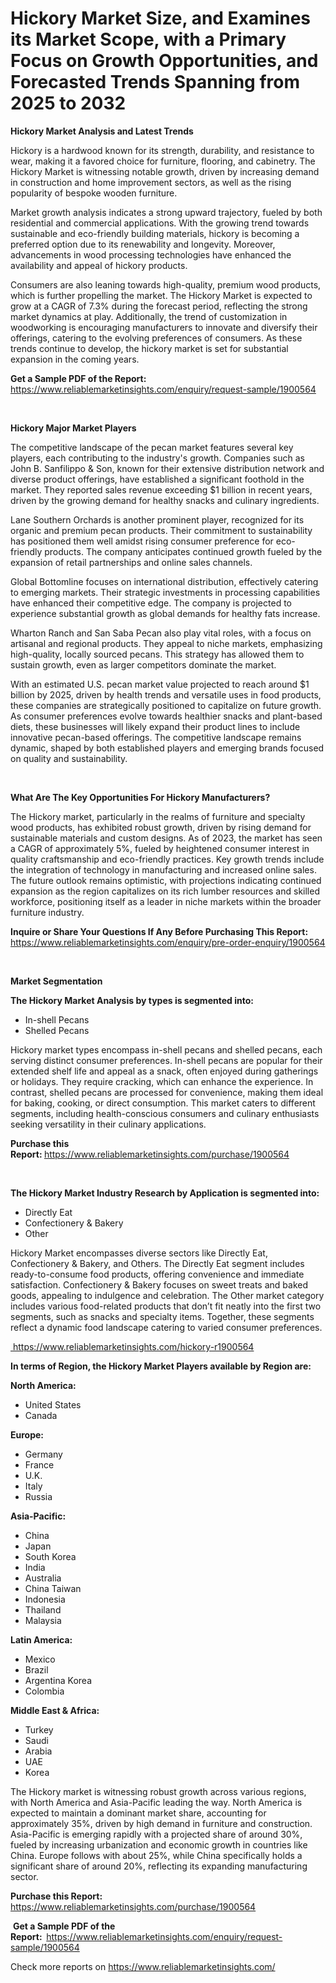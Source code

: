 <p><h1>Hickory Market Size, and Examines its Market Scope, with a Primary Focus on Growth Opportunities, and Forecasted Trends Spanning from 2025 to 2032</h1></p><p><strong>Hickory Market Analysis and Latest Trends</strong></p>
<p><p>Hickory is a hardwood known for its strength, durability, and resistance to wear, making it a favored choice for furniture, flooring, and cabinetry. The Hickory Market is witnessing notable growth, driven by increasing demand in construction and home improvement sectors, as well as the rising popularity of bespoke wooden furniture.</p><p>Market growth analysis indicates a strong upward trajectory, fueled by both residential and commercial applications. With the growing trend towards sustainable and eco-friendly building materials, hickory is becoming a preferred option due to its renewability and longevity. Moreover, advancements in wood processing technologies have enhanced the availability and appeal of hickory products.</p><p>Consumers are also leaning towards high-quality, premium wood products, which is further propelling the market. The Hickory Market is expected to grow at a CAGR of 7.3% during the forecast period, reflecting the strong market dynamics at play. Additionally, the trend of customization in woodworking is encouraging manufacturers to innovate and diversify their offerings, catering to the evolving preferences of consumers. As these trends continue to develop, the hickory market is set for substantial expansion in the coming years.</p></p>
<p><strong>Get a Sample PDF of the Report:&nbsp;</strong> <a href="https://www.reliablemarketinsights.com/enquiry/request-sample/1900564?utm_campaign=1894&utm_medium=2&utm_source=Github&utm_content=ia&utm_term=14022025&utm_id=hickory">https://www.reliablemarketinsights.com/enquiry/request-sample/1900564</a></p>
<p>&nbsp;</p>
<p><strong>Hickory Major Market Players</strong></p>
<p><p>The competitive landscape of the pecan market features several key players, each contributing to the industry's growth. Companies such as John B. Sanfilippo & Son, known for their extensive distribution network and diverse product offerings, have established a significant foothold in the market. They reported sales revenue exceeding $1 billion in recent years, driven by the growing demand for healthy snacks and culinary ingredients.</p><p>Lane Southern Orchards is another prominent player, recognized for its organic and premium pecan products. Their commitment to sustainability has positioned them well amidst rising consumer preference for eco-friendly products. The company anticipates continued growth fueled by the expansion of retail partnerships and online sales channels.</p><p>Global Bottomline focuses on international distribution, effectively catering to emerging markets. Their strategic investments in processing capabilities have enhanced their competitive edge. The company is projected to experience substantial growth as global demands for healthy fats increase.</p><p>Wharton Ranch and San Saba Pecan also play vital roles, with a focus on artisanal and regional products. They appeal to niche markets, emphasizing high-quality, locally sourced pecans. This strategy has allowed them to sustain growth, even as larger competitors dominate the market.</p><p>With an estimated U.S. pecan market value projected to reach around $1 billion by 2025, driven by health trends and versatile uses in food products, these companies are strategically positioned to capitalize on future growth. As consumer preferences evolve towards healthier snacks and plant-based diets, these businesses will likely expand their product lines to include innovative pecan-based offerings. The competitive landscape remains dynamic, shaped by both established players and emerging brands focused on quality and sustainability.</p></p>
<p>&nbsp;</p>
<p><strong>What Are The Key Opportunities For Hickory Manufacturers?</strong></p>
<p><p>The Hickory market, particularly in the realms of furniture and specialty wood products, has exhibited robust growth, driven by rising demand for sustainable materials and custom designs. As of 2023, the market has seen a CAGR of approximately 5%, fueled by heightened consumer interest in quality craftsmanship and eco-friendly practices. Key growth trends include the integration of technology in manufacturing and increased online sales. The future outlook remains optimistic, with projections indicating continued expansion as the region capitalizes on its rich lumber resources and skilled workforce, positioning itself as a leader in niche markets within the broader furniture industry.</p></p>
<p><strong>Inquire or Share Your Questions If Any Before Purchasing This Report:</strong> <a href="https://www.reliablemarketinsights.com/enquiry/pre-order-enquiry/1900564?utm_campaign=1894&utm_medium=2&utm_source=Github&utm_content=ia&utm_term=14022025&utm_id=hickory">https://www.reliablemarketinsights.com/enquiry/pre-order-enquiry/1900564</a></p>
<p>&nbsp;</p>
<p><strong>Market Segmentation</strong></p>
<p><strong>The Hickory Market Analysis by types is segmented into:</strong></p>
<p><ul><li>In-shell Pecans</li><li>Shelled Pecans</li></ul></p>
<p><p>Hickory market types encompass in-shell pecans and shelled pecans, each serving distinct consumer preferences. In-shell pecans are popular for their extended shelf life and appeal as a snack, often enjoyed during gatherings or holidays. They require cracking, which can enhance the experience. In contrast, shelled pecans are processed for convenience, making them ideal for baking, cooking, or direct consumption. This market caters to different segments, including health-conscious consumers and culinary enthusiasts seeking versatility in their culinary applications.</p></p>
<p><strong>Purchase this Report:&nbsp;</strong><a href="https://www.reliablemarketinsights.com/purchase/1900564?utm_campaign=1894&utm_medium=2&utm_source=Github&utm_content=ia&utm_term=14022025&utm_id=hickory">https://www.reliablemarketinsights.com/purchase/1900564</a></p>
<p>&nbsp;</p>
<p><strong>The Hickory Market Industry Research by Application is segmented into:</strong></p>
<p><ul><li>Directly Eat</li><li>Confectionery & Bakery</li><li>Other</li></ul></p>
<p><p>Hickory Market encompasses diverse sectors like Directly Eat, Confectionery & Bakery, and Others. The Directly Eat segment includes ready-to-consume food products, offering convenience and immediate satisfaction. Confectionery & Bakery focuses on sweet treats and baked goods, appealing to indulgence and celebration. The Other market category includes various food-related products that don’t fit neatly into the first two segments, such as snacks and specialty items. Together, these segments reflect a dynamic food landscape catering to varied consumer preferences.</p></p>
<p><a href="https://www.reliablemarketinsights.com/hickory-r1900564?utm_campaign=1894&utm_medium=2&utm_source=Github&utm_content=ia&utm_term=14022025&utm_id=hickory">&nbsp;https://www.reliablemarketinsights.com/hickory-r1900564</a></p>
<p><strong>In terms of Region, the Hickory Market Players available by Region are:</strong></p>
<p>
    <p> <strong> North America: </strong>
        <ul>
            <li>United States</li>
            <li>Canada</li>
        </ul>
        </p> 
    <p> <strong> Europe: </strong>
        <ul>
            <li>Germany</li>
            <li>France</li>
            <li>U.K.</li>
            <li>Italy</li>
            <li>Russia</li>
        </ul>
        </p> 
    <p> <strong> Asia-Pacific: </strong>
        <ul>
            <li>China</li>
            <li>Japan</li>
            <li>South Korea</li>
            <li>India</li>
            <li>Australia</li>
            <li>China Taiwan</li>
            <li>Indonesia</li>
            <li>Thailand</li>
            <li>Malaysia</li>
        </ul>
        </p> 
    <p> <strong> Latin America: </strong>
        <ul>
            <li>Mexico</li>
            <li>Brazil</li>
            <li>Argentina Korea</li>
            <li>Colombia</li>
        </ul>
        </p> 
    <p> <strong> Middle East & Africa: </strong>
        <ul>
            <li>Turkey</li>
            <li>Saudi</li>
            <li>Arabia</li>
            <li>UAE</li>
            <li>Korea</li>
        </ul>
    </p>
    </p>
<p><p>The Hickory market is witnessing robust growth across various regions, with North America and Asia-Pacific leading the way. North America is expected to maintain a dominant market share, accounting for approximately 35%, driven by high demand in furniture and construction. Asia-Pacific is emerging rapidly with a projected share of around 30%, fueled by increasing urbanization and economic growth in countries like China. Europe follows with about 25%, while China specifically holds a significant share of around 20%, reflecting its expanding manufacturing sector.</p></p>
<p><strong>Purchase this Report: </strong><a href="https://www.reliablemarketinsights.com/purchase/1900564?utm_campaign=1894&utm_medium=2&utm_source=Github&utm_content=ia&utm_term=14022025&utm_id=hickory">https://www.reliablemarketinsights.com/purchase/1900564</a></p>
<p>&nbsp;<strong>Get a Sample PDF of the Report:&nbsp;&nbsp;</strong><a href="https://www.reliablemarketinsights.com/enquiry/request-sample/1900564?utm_campaign=1894&utm_medium=2&utm_source=Github&utm_content=ia&utm_term=14022025&utm_id=hickory">https://www.reliablemarketinsights.com/enquiry/request-sample/1900564</a></p>
<p><strong></strong></p>
<p>Check more reports on <a href="https://www.reliablemarketinsights.com/?utm_campaign=1894&utm_medium=2&utm_source=Github&utm_content=ia&utm_term=14022025&utm_id=hickory">https://www.reliablemarketinsights.com/</a></p>